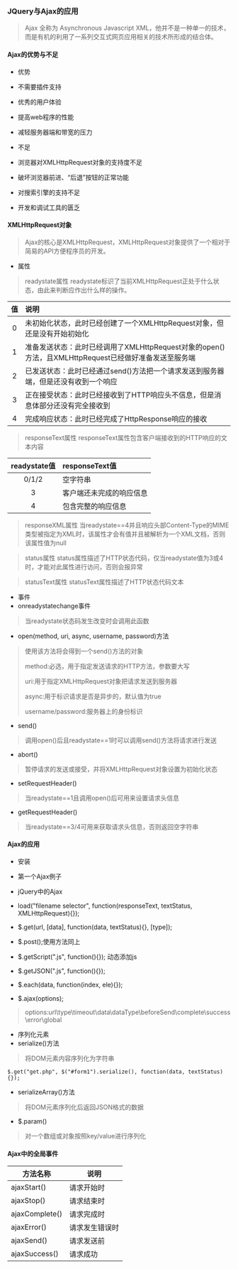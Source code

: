 ### JQuery与Ajax的应用
> Ajax 全称为 Asynchronous Javascript XML，他并不是一种单一的技术，而是有机的利用了一系列交互式网页应用相关的技术所形成的结合体。

#### Ajax的优势与不足

- 优势
 - 不需要插件支持
 - 优秀的用户体验
 - 提高web程序的性能
 - 减轻服务器端和带宽的压力

- 不足
 - 浏览器对XMLHttpRequest对象的支持度不足
 - 破坏浏览器前进、“后退”按钮的正常功能
 - 对搜索引擎的支持不足
 - 开发和调试工具的匮乏

#### XMLHttpRequest对象
> Ajax的核心是XMLHttpRequest，XMLHttpRequest对象提供了一个相对于简易的API方便程序员的开发。

- 属性
 > readystate属性
 > readystate标识了当前XMLHttpRequest正处于什么状态，由此来判断应作出什么样的操作。
 
值 | 说明
:---:|:---
0 | 未初始化状态，此时已经创建了一个XMLHttpRequest对象，但还是没有开始初始化
1 | 准备发送状态：此时已经调用了XMLHttpRequest对象的open()方法，且XMLHttpRequest已经做好准备发送至服务端
2 | 已发送状态：此时已经通过send()方法把一个请求发送到服务器端，但是还没有收到一个响应
3 | 正在接受状态：此时已经接收到了HTTP响应头不信息，但是消息体部分还没有完全接收到
4 | 完成响应状态：此时已经完成了HttpResponse响应的接收

 > responseText属性
 > responseText属性包含客户端接收到的HTTP响应的文本内容

readystate值 | responseText值
:---:|:---
0/1/2 | 空字符串
3 | 客户端还未完成的响应信息
4 | 包含完整的响应信息

 > responseXML属性
 > 当readystate==4并且响应头部Content-Type的MIME类型被指定为XML时，该属性才会有值并且被解析为一个XML文档，否则该属性值为null

 > status属性
 > status属性描述了HTTP状态代码，仅当readystate值为3或4时，才能对此属性进行访问，否则会报异常

 > statusText属性
 > statusText属性描述了HTTP状态代码文本

- 事件
 - onreadystatechange事件
 > 当readystate状态码发生改变时会调用此函数

 - open(method, uri, async, username, password)方法
 > 使用该方法将会得到一个send()方法的对象
 >
 > method:必选，用于指定发送请求的HTTP方法，参数要大写
 >
 > uri:用于指定XMLHttpRequest对象把请求发送到服务器
 >
 > async:用于标识请求是否是异步的，默认值为true
 >
 > username/password:服务器上的身份标识

 - send()
 > 调用open()后且readystate==1时可以调用send()方法将请求进行发送

 - abort()
 > 暂停请求的发送或接受，并将XMLHttpRequest对象设置为初始化状态

 - setRequestHeader()
 > 当readystate==1且调用open()后可用来设置请求头信息

 - getRequestHeader()
 > 当readystate==3/4可用来获取请求头信息，否则返回空字符串

#### Ajax的应用

- 安装

- 第一个Ajax例子

- jQuery中的Ajax
 - load("filename selector", function(responseText, textStatus, XMLHttpRequest){});
 - $.get(url, [data], function(data, textStatus){}, [type]);
 - $.post();使用方法同上
 - $.getScript(".js", function(){}); 动态添加js
 - $.getJSON(".js", function(){});
 - $.each(data, function(index, ele){});
 - $.ajax(options);
 > options:url\type\timeout\data\dataType\beforeSend\complete\success\error\global

- 序列化元素
 - serialize()方法
 > 将DOM元素内容序列化为字符串

 ```
 $.get("get.php", $("#form1").serialize(), function(data, textStatus){});
 ```

 - serializeArray()方法
 > 将DOM元素序列化后返回JSON格式的数据

 - $.param()
 > 对一个数组或对象按照key/value进行序列化

#### Ajax中的全局事件

方法名称 | 说明
---|---
ajaxStart() | 请求开始时
ajaxStop() | 请求结束时
ajaxComplete() | 请求完成时
ajaxError() | 请求发生错误时
ajaxSend() | 请求发送前
ajaxSuccess() | 请求成功